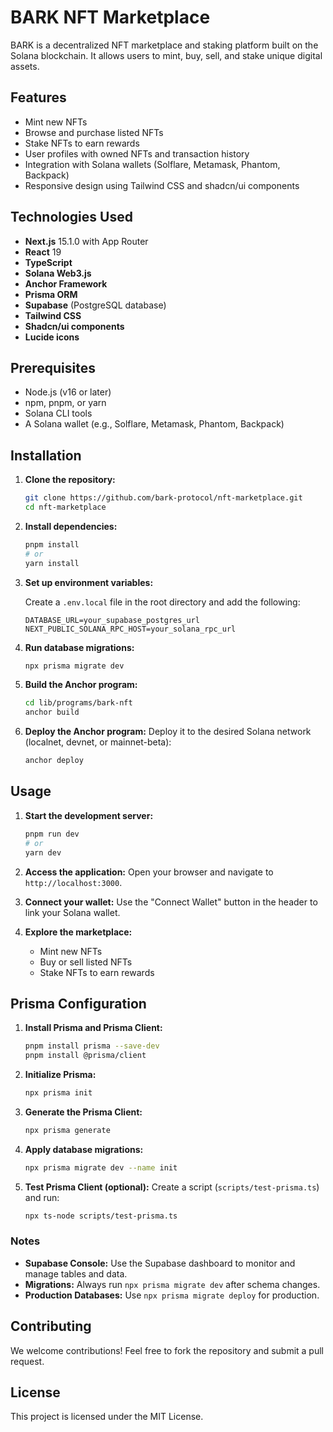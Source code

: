 # BARK NFT Marketplace

BARK is a decentralized NFT marketplace and staking platform built on the Solana blockchain. It allows users to mint, buy, sell, and stake unique digital assets.

## Features

- Mint new NFTs
- Browse and purchase listed NFTs
- Stake NFTs to earn rewards
- User profiles with owned NFTs and transaction history
- Integration with Solana wallets (Solflare, Metamask, Phantom, Backpack)
- Responsive design using Tailwind CSS and shadcn/ui components

## Technologies Used

- **Next.js** 15.1.0 with App Router
- **React** 19
- **TypeScript**
- **Solana Web3.js**
- **Anchor Framework**
- **Prisma ORM**
- **Supabase** (PostgreSQL database)
- **Tailwind CSS**
- **Shadcn/ui components**
- **Lucide icons**

## Prerequisites

- Node.js (v16 or later)
- npm, pnpm, or yarn
- Solana CLI tools
- A Solana wallet (e.g., Solflare, Metamask, Phantom, Backpack)

## Installation

1. **Clone the repository:**
   ```bash
   git clone https://github.com/bark-protocol/nft-marketplace.git
   cd nft-marketplace
   ```

2. **Install dependencies:**
   ```bash
   pnpm install
   # or
   yarn install
   ```

3. **Set up environment variables:**

   Create a `.env.local` file in the root directory and add the following:
   ```env
   DATABASE_URL=your_supabase_postgres_url
   NEXT_PUBLIC_SOLANA_RPC_HOST=your_solana_rpc_url
   ```

4. **Run database migrations:**
   ```bash
   npx prisma migrate dev
   ```

5. **Build the Anchor program:**
   ```bash
   cd lib/programs/bark-nft
   anchor build
   ```

6. **Deploy the Anchor program:**
   Deploy it to the desired Solana network (localnet, devnet, or mainnet-beta):
   ```bash
   anchor deploy
   ```

## Usage

1. **Start the development server:**
   ```bash
   pnpm run dev
   # or
   yarn dev
   ```

2. **Access the application:**
   Open your browser and navigate to `http://localhost:3000`.

3. **Connect your wallet:**
   Use the "Connect Wallet" button in the header to link your Solana wallet.

4. **Explore the marketplace:**
   - Mint new NFTs
   - Buy or sell listed NFTs
   - Stake NFTs to earn rewards

## Prisma Configuration

1. **Install Prisma and Prisma Client:**
   ```bash
   pnpm install prisma --save-dev
   pnpm install @prisma/client
   ```

2. **Initialize Prisma:**
   ```bash
   npx prisma init
   ```

3. **Generate the Prisma Client:**
   ```bash
   npx prisma generate
   ```

4. **Apply database migrations:**
   ```bash
   npx prisma migrate dev --name init
   ```

5. **Test Prisma Client (optional):**
   Create a script (`scripts/test-prisma.ts`) and run:
   ```bash
   npx ts-node scripts/test-prisma.ts
   ```

### Notes
- **Supabase Console:** Use the Supabase dashboard to monitor and manage tables and data.
- **Migrations:** Always run `npx prisma migrate dev` after schema changes.
- **Production Databases:** Use `npx prisma migrate deploy` for production.

## Contributing

We welcome contributions! Feel free to fork the repository and submit a pull request.

## License

This project is licensed under the MIT License.